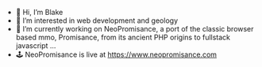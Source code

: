 - 👋 Hi, I’m Blake
- 🌋 I’m interested in web development and geology
- 🌱 I’m currently working on NeoPromisance, a port of the classic browser based mmo, Promisance, from its ancient PHP origins to fullstack javascript ...
- 🕹️ NeoPromisance is live at https://www.neopromisance.com

<!---
blake365/blake365 is a ✨ special ✨ repository because its `README.md` (this file) appears on your GitHub profile.
You can click the Preview link to take a look at your changes.
--->
